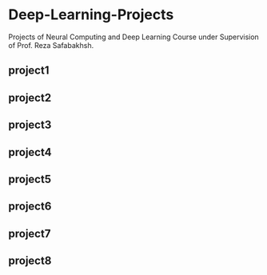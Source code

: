 # Deep-Learning-Projects
Projects of  Neural Computing and Deep Learning Course under Supervision of Prof. Reza Safabakhsh.

## project1

## project2

## project3

## project4

## project5

## project6

## project7

## project8
